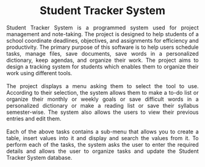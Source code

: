 <h1 align='center'> Student Tracker System </h1>

<p align='justify'> Student Tracker System is a programmed system used for project management and note-taking. The project is designed to help students of a school coordinate deadlines, objectives, and assignments for efficiency and productivity. The primary purpose of this software is to help users schedule tasks, manage files, save documents, save words in a personalized dictionary, keep agendas, and organize their work. The project aims to design a tracking system for students which enables them to organize their work using different tools.
<br><br>
The project displays a menu asking them to select the tool to use. According to their selection, the system allows them to make a to-do list or organize their monthly or weekly goals or save difficult words in a personalized dictionary or make a reading list or save their syllabus semester-wise. The system also allows the users to view their previous entries and edit them.
<br><br>
Each of the above tasks contains a sub-menu that allows you to create a table, insert values into it and display and search the values from it. To perform each of the tasks, the system asks the user to enter the required details and allows the user to organize tasks and update the Student Tracker System database. </p>
